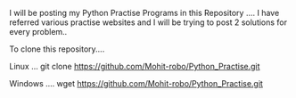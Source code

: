 I will be posting my Python Practise Programs in this Repository ....
I have referred various practise websites and I will be trying to post 2 solutions for every problem..

To clone this repository....

Linux ...
git clone https://github.com/Mohit-robo/Python_Practise.git

Windows ....
wget https://github.com/Mohit-robo/Python_Practise.git
